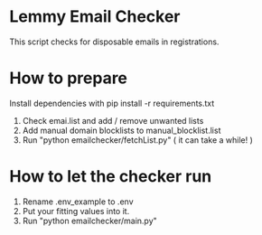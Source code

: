 # Lemmy Email Checker

This script checks for disposable emails in registrations. 

# How to prepare

Install dependencies with pip install -r requirements.txt

1. Check emai.list and add / remove unwanted lists
2. Add manual domain blocklists to manual_blocklist.list
3. Run "python emailchecker/fetchList.py" ( it can take a while! )

# How to let the checker run

1. Rename .env_example to .env
2. Put your fitting values into it.
3. Run "python emailchecker/main.py"
